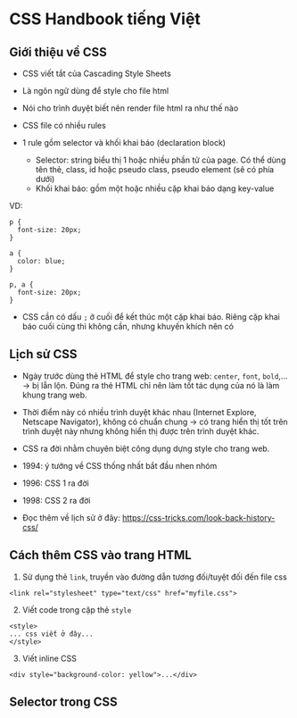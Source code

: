 # CSS Handbook tiếng Việt

## Giới thiệu về CSS
- CSS viết tắt của Cascading Style Sheets
- Là ngôn ngữ dùng để style cho file html
- Nói cho trình duyệt biết nên render file html ra như thế nào

- CSS file có nhiều rules
- 1 rule gồm selector và khối khai báo (declaration block)
    + Selector: string biểu thị 1 hoặc nhiều phần tử của page. Có thể dùng tên thẻ, class, id hoặc pseudo class, pseudo element (sẽ có phía dưới)
    + Khối khai báo: gồm một hoặc nhiều cặp khai báo dạng key-value
    
VD:

```
p {
  font-size: 20px;
}

a {
  color: blue;
}

p, a {
  font-size: 20px;
}
```
- CSS cần có dấu `;` ở cuối để kết thúc một cặp khai báo. Riêng cặp khai báo cuối cùng thì không cần, nhưng khuyến khích nên có

## Lịch sử CSS
- Ngày trước dùng thẻ HTML để style cho trang web: `center`, `font`, `bold`,... -> bị lẫn lộn. Đúng ra thẻ HTML chỉ nên làm tốt tác dụng của nó là làm khung trang web.
- Thời điểm này có nhiều trình duyệt khác nhau (Internet Explore, Netscape Navigator), không có chuẩn chung -> có trang hiển thị tốt trên trình duyệt này nhưng không hiển thị được trên trình duyệt khác.
- CSS ra đời nhằm chuyên biệt công dụng dựng style cho trang web.
- 1994: ý tưởng về CSS thống nhất bắt đầu nhen nhóm
- 1996: CSS 1 ra đời
- 1998: CSS 2 ra đời

- Đọc thêm về lịch sử ở đây: https://css-tricks.com/look-back-history-css/

## Cách thêm CSS vào trang HTML
1. Sử dụng thẻ `link`, truyền vào đường dẫn tương đối/tuyệt đối đến file css
```
<link rel="stylesheet" type="text/css" href="myfile.css">
```

2. Viết code trong cặp thẻ `style`

```
<style>
... css viết ở đây...
</style>
```

3. Viết inline CSS

```
<div style="background-color: yellow">...</div>
```

## Selector trong CSS
